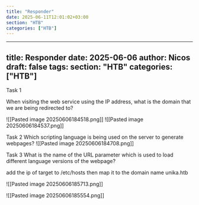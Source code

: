 ```yaml
---
title: "Responder"
date: 2025-06-11T12:01:02+03:00
section: "HTB"
categories: ["HTB"]
---
```

---
title: Responder
date: 2025-06-06
author: Nicos
draft: false
tags: 
section: "HTB"
categories: ["HTB"]
---
Task 1

When visiting the web service using the IP address, what is the domain that we are being redirected to?

![[Pasted image 20250606184518.png]]
![[Pasted image 20250606184537.png]]

Task 2
Which scripting language is being used on the server to generate webpages?
![[Pasted image 20250606184708.png]]

Task 3
What is the name of the URL parameter which is used to load different language versions of the webpage?

add the ip of target to /etc/hosts then map it to the domain name unika.htb

![[Pasted image 20250606185713.png]]

![[Pasted image 20250606185554.png]]

